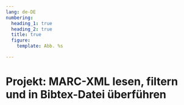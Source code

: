 ```yaml
---
lang: de-DE
numbering:
  heading_1: true
  heading_2: true
  title: true
  figure:
    template: Abb. %s

---
```


# Projekt: MARC-XML lesen, filtern und in Bibtex-Datei überführen